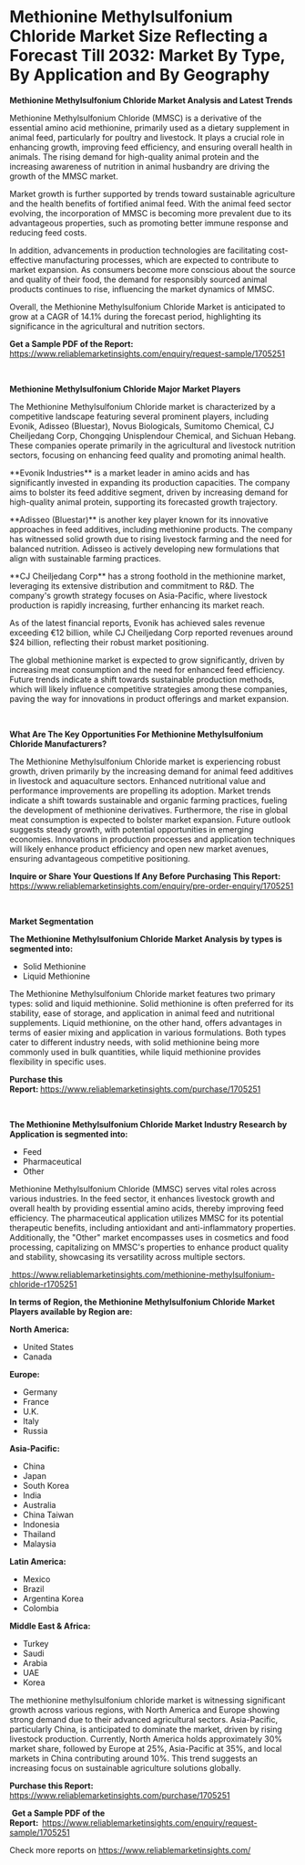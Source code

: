 <p><h1>Methionine Methylsulfonium Chloride Market Size Reflecting a Forecast Till 2032: Market By Type, By Application and By Geography</h1></p><p><strong>Methionine Methylsulfonium Chloride Market Analysis and Latest Trends</strong></p>
<p><p>Methionine Methylsulfonium Chloride (MMSC) is a derivative of the essential amino acid methionine, primarily used as a dietary supplement in animal feed, particularly for poultry and livestock. It plays a crucial role in enhancing growth, improving feed efficiency, and ensuring overall health in animals. The rising demand for high-quality animal protein and the increasing awareness of nutrition in animal husbandry are driving the growth of the MMSC market.</p><p>Market growth is further supported by trends toward sustainable agriculture and the health benefits of fortified animal feed. With the animal feed sector evolving, the incorporation of MMSC is becoming more prevalent due to its advantageous properties, such as promoting better immune response and reducing feed costs. </p><p>In addition, advancements in production technologies are facilitating cost-effective manufacturing processes, which are expected to contribute to market expansion. As consumers become more conscious about the source and quality of their food, the demand for responsibly sourced animal products continues to rise, influencing the market dynamics of MMSC. </p><p>Overall, the Methionine Methylsulfonium Chloride Market is anticipated to grow at a CAGR of 14.1% during the forecast period, highlighting its significance in the agricultural and nutrition sectors.</p></p>
<p><strong>Get a Sample PDF of the Report:&nbsp;</strong> <a href="https://www.reliablemarketinsights.com/enquiry/request-sample/1705251?utm_campaign=2631&utm_medium=2&utm_source=Github&utm_content=ia&utm_term=27032025&utm_id=methionine-methylsulfonium-chloride">https://www.reliablemarketinsights.com/enquiry/request-sample/1705251</a></p>
<p>&nbsp;</p>
<p><strong>Methionine Methylsulfonium Chloride Major Market Players</strong></p>
<p><p>The Methionine Methylsulfonium Chloride market is characterized by a competitive landscape featuring several prominent players, including Evonik, Adisseo (Bluestar), Novus Biologicals, Sumitomo Chemical, CJ Cheiljedang Corp, Chongqing Unisplendour Chemical, and Sichuan Hebang. These companies operate primarily in the agricultural and livestock nutrition sectors, focusing on enhancing feed quality and promoting animal health.</p><p>**Evonik Industries** is a market leader in amino acids and has significantly invested in expanding its production capacities. The company aims to bolster its feed additive segment, driven by increasing demand for high-quality animal protein, supporting its forecasted growth trajectory.</p><p>**Adisseo (Bluestar)** is another key player known for its innovative approaches in feed additives, including methionine products. The company has witnessed solid growth due to rising livestock farming and the need for balanced nutrition. Adisseo is actively developing new formulations that align with sustainable farming practices.</p><p>**CJ Cheiljedang Corp** has a strong foothold in the methionine market, leveraging its extensive distribution and commitment to R&D. The company's growth strategy focuses on Asia-Pacific, where livestock production is rapidly increasing, further enhancing its market reach.</p><p>As of the latest financial reports, Evonik has achieved sales revenue exceeding €12 billion, while CJ Cheiljedang Corp reported revenues around $24 billion, reflecting their robust market positioning. </p><p>The global methionine market is expected to grow significantly, driven by increasing meat consumption and the need for enhanced feed efficiency. Future trends indicate a shift towards sustainable production methods, which will likely influence competitive strategies among these companies, paving the way for innovations in product offerings and market expansion.</p></p>
<p>&nbsp;</p>
<p><strong>What Are The Key Opportunities For Methionine Methylsulfonium Chloride Manufacturers?</strong></p>
<p><p>The Methionine Methylsulfonium Chloride market is experiencing robust growth, driven primarily by the increasing demand for animal feed additives in livestock and aquaculture sectors. Enhanced nutritional value and performance improvements are propelling its adoption. Market trends indicate a shift towards sustainable and organic farming practices, fueling the development of methionine derivatives. Furthermore, the rise in global meat consumption is expected to bolster market expansion. Future outlook suggests steady growth, with potential opportunities in emerging economies. Innovations in production processes and application techniques will likely enhance product efficiency and open new market avenues, ensuring advantageous competitive positioning.</p></p>
<p><strong>Inquire or Share Your Questions If Any Before Purchasing This Report:</strong> <a href="https://www.reliablemarketinsights.com/enquiry/pre-order-enquiry/1705251?utm_campaign=2631&utm_medium=2&utm_source=Github&utm_content=ia&utm_term=27032025&utm_id=methionine-methylsulfonium-chloride">https://www.reliablemarketinsights.com/enquiry/pre-order-enquiry/1705251</a></p>
<p>&nbsp;</p>
<p><strong>Market Segmentation</strong></p>
<p><strong>The Methionine Methylsulfonium Chloride Market Analysis by types is segmented into:</strong></p>
<p><ul><li>Solid Methionine</li><li>Liquid Methionine</li></ul></p>
<p><p>The Methionine Methylsulfonium Chloride market features two primary types: solid and liquid methionine. Solid methionine is often preferred for its stability, ease of storage, and application in animal feed and nutritional supplements. Liquid methionine, on the other hand, offers advantages in terms of easier mixing and application in various formulations. Both types cater to different industry needs, with solid methionine being more commonly used in bulk quantities, while liquid methionine provides flexibility in specific uses.</p></p>
<p><strong>Purchase this Report:&nbsp;</strong><a href="https://www.reliablemarketinsights.com/purchase/1705251?utm_campaign=2631&utm_medium=2&utm_source=Github&utm_content=ia&utm_term=27032025&utm_id=methionine-methylsulfonium-chloride">https://www.reliablemarketinsights.com/purchase/1705251</a></p>
<p>&nbsp;</p>
<p><strong>The Methionine Methylsulfonium Chloride Market Industry Research by Application is segmented into:</strong></p>
<p><ul><li>Feed</li><li>Pharmaceutical</li><li>Other</li></ul></p>
<p><p>Methionine Methylsulfonium Chloride (MMSC) serves vital roles across various industries. In the feed sector, it enhances livestock growth and overall health by providing essential amino acids, thereby improving feed efficiency. The pharmaceutical application utilizes MMSC for its potential therapeutic benefits, including antioxidant and anti-inflammatory properties. Additionally, the "Other" market encompasses uses in cosmetics and food processing, capitalizing on MMSC's properties to enhance product quality and stability, showcasing its versatility across multiple sectors.</p></p>
<p><a href="https://www.reliablemarketinsights.com/methionine-methylsulfonium-chloride-r1705251?utm_campaign=2631&utm_medium=2&utm_source=Github&utm_content=ia&utm_term=27032025&utm_id=methionine-methylsulfonium-chloride">&nbsp;https://www.reliablemarketinsights.com/methionine-methylsulfonium-chloride-r1705251</a></p>
<p><strong>In terms of Region, the Methionine Methylsulfonium Chloride Market Players available by Region are:</strong></p>
<p>
    <p> <strong> North America: </strong>
        <ul>
            <li>United States</li>
            <li>Canada</li>
        </ul>
        </p> 
    <p> <strong> Europe: </strong>
        <ul>
            <li>Germany</li>
            <li>France</li>
            <li>U.K.</li>
            <li>Italy</li>
            <li>Russia</li>
        </ul>
        </p> 
    <p> <strong> Asia-Pacific: </strong>
        <ul>
            <li>China</li>
            <li>Japan</li>
            <li>South Korea</li>
            <li>India</li>
            <li>Australia</li>
            <li>China Taiwan</li>
            <li>Indonesia</li>
            <li>Thailand</li>
            <li>Malaysia</li>
        </ul>
        </p> 
    <p> <strong> Latin America: </strong>
        <ul>
            <li>Mexico</li>
            <li>Brazil</li>
            <li>Argentina Korea</li>
            <li>Colombia</li>
        </ul>
        </p> 
    <p> <strong> Middle East & Africa: </strong>
        <ul>
            <li>Turkey</li>
            <li>Saudi</li>
            <li>Arabia</li>
            <li>UAE</li>
            <li>Korea</li>
        </ul>
    </p>
    </p>
<p><p>The methionine methylsulfonium chloride market is witnessing significant growth across various regions, with North America and Europe showing strong demand due to their advanced agricultural sectors. Asia-Pacific, particularly China, is anticipated to dominate the market, driven by rising livestock production. Currently, North America holds approximately 30% market share, followed by Europe at 25%, Asia-Pacific at 35%, and local markets in China contributing around 10%. This trend suggests an increasing focus on sustainable agriculture solutions globally.</p></p>
<p><strong>Purchase this Report: </strong><a href="https://www.reliablemarketinsights.com/purchase/1705251?utm_campaign=2631&utm_medium=2&utm_source=Github&utm_content=ia&utm_term=27032025&utm_id=methionine-methylsulfonium-chloride">https://www.reliablemarketinsights.com/purchase/1705251</a></p>
<p>&nbsp;<strong>Get a Sample PDF of the Report:&nbsp;&nbsp;</strong><a href="https://www.reliablemarketinsights.com/enquiry/request-sample/1705251?utm_campaign=2631&utm_medium=2&utm_source=Github&utm_content=ia&utm_term=27032025&utm_id=methionine-methylsulfonium-chloride">https://www.reliablemarketinsights.com/enquiry/request-sample/1705251</a></p>
<p><strong></strong></p>
<p>Check more reports on <a href="https://www.reliablemarketinsights.com/?utm_campaign=2631&utm_medium=2&utm_source=Github&utm_content=ia&utm_term=27032025&utm_id=methionine-methylsulfonium-chloride">https://www.reliablemarketinsights.com/</a></p>